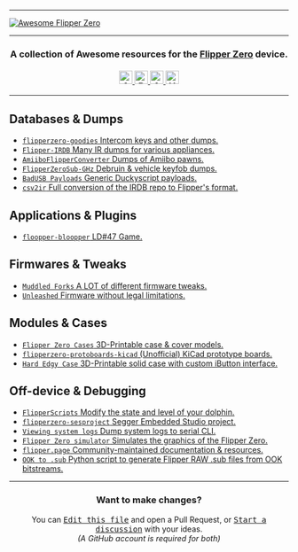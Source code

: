 <hr>
<a href="https://github.com/djsime1/awesome-flipperzero">
  <img src="https://user-images.githubusercontent.com/8518150/158502722-2532719c-a680-4405-b230-d45474a5decd.png" align="center" alt="Awesome Flipper Zero" title="Awesome Flipper Zero">
</a>

<hr>
<h3 align="center">
  A collection of Awesome resources for the <a href="https://flipperzero.one">Flipper Zero</a> device.<br><br>
  <a href="#">
    <img src="https://awesome.re/badge.svg" alt="Awesome" height=24>
    <img src="https://img.shields.io/badge/Powered%20by-Dolphins-blue" alt="Powered by dolphins" height=24>
    <img src="https://img.shields.io/badge/Approved%20by-Lurat-brightgreen" alt="Approved by Lurat" height=24 title="Lurat is my Flipper">
    <img src="https://img.shields.io/badge/Hack-The%20Planet-orange" alt="Hack the planet" height=24>
  </a>
</h3>
<hr>

<!-- DO NOT MODIFY ABOVE -->

## Databases & Dumps
- [`flipperzero-goodies` Intercom keys and other dumps.](https://github.com/wetox-team/flipperzero-goodies)
- [`Flipper-IRDB` Many IR dumps for various appliances.](https://github.com/Lucaslhm/Flipper-IRDB)
- [`AmiiboFlipperConverter` Dumps of Amiibo pawns.](https://github.com/Lucaslhm/AmiiboFlipperConverter/tree/377a55ab84040ff1054bb5985c4c40574b6bae3b)
- [`FlipperZeroSub-GHz` Debruin & vehicle keyfob dumps.](https://github.com/MuddledBox/FlipperZeroSub-GHz)
- [`BadUSB Payloads` Generic Duckyscript payloads.](https://github.com/hak5/usbrubberducky-payloads)
- [`csv2ir` Full conversion of the IRDB repo to Flipper's format.](https://github.com/Spexivus/csv2ir)

## Applications & Plugins
- [`floopper-bloopper` LD#47 Game.](https://github.com/glitchcore/floopper-bloopper)

## Firmwares & Tweaks
- [`Muddled Forks` A LOT of different firmware tweaks.](https://github.com/MuddledBox/flipperzero-firmware/releases)
- [`Unleashed` Firmware without legal limitations.](https://github.com/Eng1n33r/flipperzero-firmware)

## Modules & Cases
- [`Flipper Zero Cases` 3D-Printable case & cover models.](https://github.com/MuddledBox/FlipperZeroCases)
- [`flipperzero-protoboards-kicad` (Unofficial) KiCad prototype boards.](https://github.com/lomalkin/flipperzero-protoboards-kicad)
- [`Hard Edgy Case` 3D-Printable solid case with custom iButton interface.](https://github.com/s0ko1ex/FlipperZero-Hardware/tree/master/Cases/Hard%20Edgy%20Case)

## Off-device & Debugging
- [`FlipperScripts` Modify the state and level of your dolphin.](https://github.com/DroomOne/FlipperScripts)
- [`flipperzero-sesproject` Segger Embedded Studio project.](https://github.com/hedger/flipperzero-sesproject)
- [`Viewing system logs` Dump system logs to serial CLI.](https://gist.github.com/jaflo/50c35c46f3ecada7a18c9e5cc203a3f8)
- [`Flipper Zero simulator` Simulates the graphics of the Flipper Zero.](https://github.com/andv2/flipperzero_sim)
- [`flipper.page` Community-maintained documentation & resources.](https://flipper.page/)
- [`OOK to .sub` Python script to generate Flipper RAW .sub files from OOK bitstreams.](https://gist.github.com/jinschoi/f39dbd82e4e3d99d32ab6a9b8dfc2f55)

<!-- DO NOT MODIFY BELOW -->

<hr>
<h3 align="center">Want to make changes?</h3>
<div align="center">
  You can <kbd><a href="https://github.com/djsime1/awesome-flipperzero/edit/main/README.md">Edit this file</a></kbd> and open a Pull Request,
  or <kbd><a href="https://github.com/djsime1/awesome-flipperzero/discussions">Start a discussion</a></kbd> with your ideas.<br>
  <em>(A GitHub account is required for both)</em>
</div>
